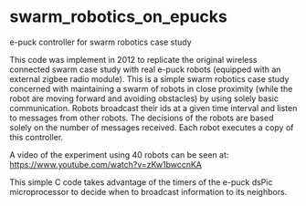 # swarm_robotics_on_epucks
e-puck controller for swarm robotics case study

This code was implement in 2012 to replicate the original wireless connected swarm case study
with real e-puck robots (equipped with an external zigbee radio module). This is a simple
swarm robotics case study concerned with maintaining a swarm of robots in close proximity (while
the robot are moving forward and avoiding obstacles) by using solely basic communication.
Robots broadcast their ids at a given time interval and listen to messages from other robots.
The decisions of the robots are based solely on the number of messages received. Each robot 
executes a copy of this controller.

A video of the experiment using 40 robots can be seen at:
https://www.youtube.com/watch?v=zKw1bwccnKA

This simple C code takes advantage of the timers of the e-puck dsPic microprocessor to decide
when to broadcast information to its neighbors.
